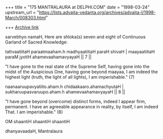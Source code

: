 +++
title = "175 MANTRALAURA at DELPHI.COM"
date = "1998-03-24"
upstream_url = "https://lists.advaita-vedanta.org/archives/advaita-l/1998-March/008303.html"

+++
[Archive link](https://lists.advaita-vedanta.org/archives/advaita-l/1998-March/008303.html)

sarvebhyo namaH,
  Here are shloka(s) seven and eight of
Continuous Garland of Sacred Knowledge:

  tattvaatiitaH paraatmaaham.h
madhyaatiitaH paraH shivaH |
  maayaatiitaH paraM jyotiH
ahamevaahamavyayaH || 7 ||

  "I have gone to the real state of the
Supreme Self, having gone into the midst
of the Auspicious One, having gone beyond
maayaa, I am indeed the highest light
(truth, the light of all lights), I am
imperishable." (7)

  naanaaruupavyatiito.aham.h
chidaakaaro.ahamachyutaH |
  sukharuupasvaruupo.aham.h
ahamevaahamavyayaH || 8 ||

  "I have gone beyond (overcome) distinct
forms, indeed I appear firm, permanent.
I have an agreeable appearance in reality,
by itself, I am indeed That. I am
imperishable." (8)

OM shaantiH shaantiH shaantiH

dhanyavaadaH,
  Mantralaura

